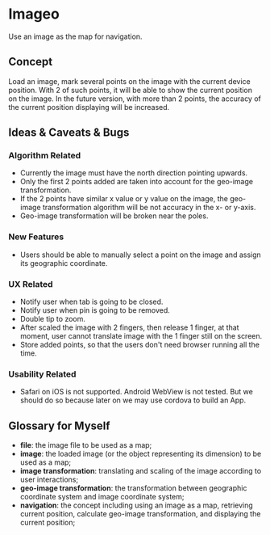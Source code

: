 # Imageo
Use an image as the map for navigation.

## Concept
Load an image, mark several points on the image with the current device position. With 2 of such points, it will be able to show the current position on the image. In the future version, with more than 2 points, the accuracy of the current position displaying will be increased.

## Ideas & Caveats & Bugs

### Algorithm Related
* Currently the image must have the north direction pointing upwards.
* Only the first 2 points added are taken into account for the geo-image transformation.
* If the 2 points have similar x value or y value on the image, the geo-image transformation algorithm will be not accuracy in the x- or y-axis.
* Geo-image transformation will be broken near the poles.

### New Features
* Users should be able to manually select a point on the image and assign its geographic coordinate.

### UX Related
* Notify user when tab is going to be closed.
* Notify user when pin is going to be removed.
* Double tip to zoom.
* After scaled the image with 2 fingers, then release 1 finger, at that moment, user cannot translate image with the 1 finger still on the screen.
* Store added points, so that the users don't need browser running all the time.

### Usability Related
* Safari on iOS is not supported. Android WebView is not tested. But we should do so because later on we may use cordova to build an App.

## Glossary for Myself
* __file__: the image file to be used as a map;
* __image__: the loaded image (or the object representing its dimension) to be used as a map;
* __image transformation__: translating and scaling of the image according to user interactions;
* __geo-image transformation__: the transformation between geographic coordinate system and image coordinate system;
* __navigation__: the concept including using an image as a map, retrieving current position, calculate geo-image transformation, and displaying the current position;
